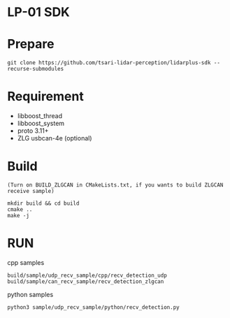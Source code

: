 # LP-01 SDK

# Prepare
```shell
git clone https://github.com/tsari-lidar-perception/lidarplus-sdk --recurse-submodules
```

# Requirement
* libboost_thread
* libboost_system
* proto 3.11+
* ZLG usbcan-4e (optional)

# Build
```shell
(Turn on BUILD_ZLGCAN in CMakeLists.txt, if you wants to build ZLGCAN receive sample)

mkdir build && cd build
cmake ..
make -j
```

# RUN
cpp samples
```shell
build/sample/udp_recv_sample/cpp/recv_detection_udp
build/sample/can_recv_sample/recv_detection_zlgcan
```
python samples
```shell
python3 sample/udp_recv_sample/python/recv_detection.py
```
